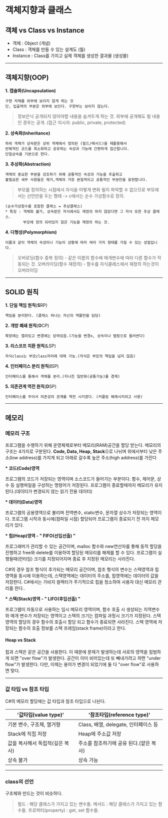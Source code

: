 # 객체지향과 클래스 
 ## 객체 vs Class vs Instance
* 객체 : Object (개념)
* Class : 객체를 만들 수 있는 설계도 (틀)
* Instance : Class를 가지고 실제 객체를 생성한 결과물 (생성물)

---

 ## 객체지향(OOP)
**1. 캡슐화(Uncapsulation)**

    구현 자체를 외부에 보이지 않게 하는 것
    단, 입출력의 부분은 외부에 보인다. 구현부는 보이지 않는다.

   >정보은닉 
    공개되지 않아야할 내용을 숨겨두게 하는 것.
    외부에 공개해도 될 내용인 경우는 공개.
    (접근 지시자: public, private, protected)

**2. 상속화(Inheritance)**

    하위 객체가 상속받은 상위 객체에서 정의된 (필드/메서드)을 재활용해서 
    반복적인 코드를 최소화하고 공유하는 속성과 기능에 간편하게 접근합니다.
    단일상속을 기본으로 한다.

**3. 추상화(Abstraction)**

    객체의 중요한 부분을 강조하기 위해 공통적인 속성과 기능을 추출하고 
    불필요한 세부 사항들은 제거,객체의 가장 본질적이고 공통적인 부분만을 표현합니다.

   >부모를 정의하는 시점에서 자식을 어떻게 변화 될지 파악할 수 없으므로
    부모에서는 선언만을 두는 형태 -> c에서는 순수 가상함수로 정의.
   > 
    (순수가상함수를 포함한 클래스 = 추상클래스)
    * 특징 : 객체화 불가, 상속받은 자식에서도 재정의 하지 않았다면 그 자식 또한 추상 클래스.
            부모에 정의 되어있지 않은 기능을 재정의 하는 것.

**4. 다형성(Polymorphism)**

    이름과 같이 객체의 속성이나 기능이 상황에 따라 여러 가지 형태를 가질 수 있는 성질입니다.
    
   >오버로딩(함수 중복 정의) - 같은 이름의 함수에 매개변수에 따라 다른 함수가 작동되는 것.
    오버라이딩(함수 재정의) - 함수를 자식클래스에서 재정의 하는것이 오버라이딩

---

## SOLID 원칙
**1. 단일 책임 원칙**(**S**RP)

    책임을 분리한다. (클래스 하나는 자신의 역활만을 담당)
    
**2. 개방 폐쇄 원칙**(**O**CP)

    확장에는 열려있고 변경에는 닫혀있음.(기능을 변경x, 상속이나 랩핑으로 둘러싼다)
    
**3. 리스코프 치환 원칙**(**L**SP)

    자식class는 부모class자리에 대체 가능.(자식은 부모의 책임을 넘지 않음)
    
**4. 인터페이스 분리 원칙**(**I**SP)

    인터페이스를 통해서 객체를 분리.(지나친 일반화(공통기능)를 경계)
    
**5. 의존관계 역전 원칙**(**D**SP)

    인터페이스를 주어서 의존성의 관계를 역전 시키겠다. (커플링 해제시키려고 사용)

---

 ## 메모리
   ### 메모리 구조
프로그램을 수행하기 위해 운영체제로부터 메모리(RAM)공간을 할당 받는다.
메모리의 구조는 4가지로 구분된다. 
**Code, Data, Heap, Stack**으로 나뉘며 위에서부터
낮은 주소(low address)를 가지게 되고 아래로 갈수록 높은 주소(high address)를 가진다

**\* 코드(Code)영역**

프로그램의 코드가 저장되는 영역이며 소스코드가 들어가는 부분이다.
함수, 제어문, 상수 등 실행파일을 구성하는 명령어가 저장된다.
프로그램이 종료할때까지 메모리가 유지된다.(데이터가 변경되지 않는 읽기 전용 데이터)

**\* 데이터(Data)영역**

프로그램의 공용영역으로 불리며 전역변수, static변수, 문자열 상수가 저장되는 영역이다.
프로그램 시작과 동시에(컴파일 시점) 할당되어 프로그램이 종료되기 전 까지 메모리가 있다.

**\* 힙(Heap)영역 - " FIFO(선입선출) "**

프로그래머가 관리할 수 있는 공간이며, malloc 함수와 new연산자를 통해 동적 할당을 진행하고 free와 delete를 이용하여 할당된 메모리를 해제를 할 수 있다.
프로그램이 실행될때(런타임) 크기를 지정되어지며 종료 후 지정된 메모리는 사라진다.

C#의 경우 참조 형식이 추가되는 메모리 공간이며, 참조 형식의 변수는 스택영역과 힙영역을 동시에 이용하는데, 스택영역에는 데이터의 주소를, 힙영역에는 데이터의 값을 저장한다.
C#에서는 가비지 컬렉터가 주기적으로 힙을 청소하여 사용자 대신 메모리 관리를 한다..

**\* 스택(Stack)영역 - " LIFO(후입선출) "**

프로그램이 자동으로 사용하는 임시 메모리 영역이며, 함수 호출 시 생성되는 지역변수와 매개 변수가 저장되는 영역이고 스택의 크기는 컴파일 과정시 크기가 지정된다.
스택영역의 할당의 경우 함수의 호출시 할당 되고 함수가 종료되면 사라진다.
스택 영역에 저장되는 함수의 호출 정보를 스택 프레임(stack frame)이라고 한다.

#### Heap vs Stack
힙과 스택은 같은 공간을 사용한다. 
이 때문에 문제가 발생하는데 
서로의 영역을 침범하게 되면 "over flow"가 발생한다.
공간이 이미 비어있는데 또 빼내가려고 하면 "under flow"가 발생한다.
다만, 이제는 용어가 변경이 되었기에 둘 다 "over flow"로 사용하면 맞다.

---

### 값 타입 vs 참조 타입
C#의 메모리 할당에는 값 타입과 참조 타입으로 나뉜다.

| '값타입(value type)' | '참조타입(reference type)' |
|---|---|
| 기본 변수, 구조체, 열거형 | Class, 배열, delegate, 인터페이스 등|
| Stack에 직접 저장 | Heap에 주소값 저장 |
| 값을 복사해서 독립적(깊은 복사) | 주소를 참조하기에 공유 된다.(얕은 복사) |
| 상속 불가 | 상속 가능|

---

### class의 선언
 구조체와 만드는 것이 비슷하다.

>필드 : 해당 클래스가 가지고 있는 변수들.
 메서드 : 해당 클래스가 가지고 있는 함수들.
 프로퍼티(property) : get, set 함수들. 
